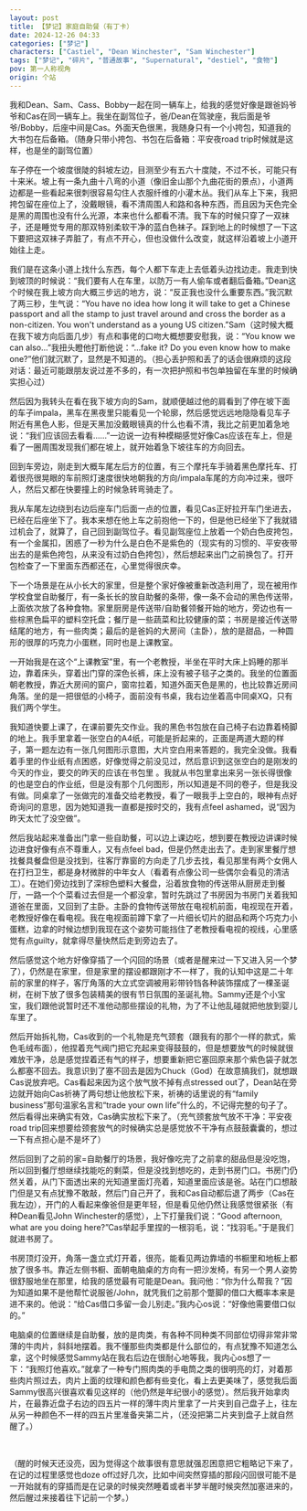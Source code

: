 ```yaml
---
layout: post
title: 【梦记】家庭自助餐（有丁卡）
date: 2024-12-26 04:33
categories: ["梦记"]
characters: ["Castiel", "Dean Winchester", "Sam Winchester"]
tags: ["梦记", "碎片", "普通故事", "Supernatural", "destiel", "食物"]
pov: 第一人称视角
origin: 个站
---
```


我和Dean、Sam、Cass、Bobby一起在同一辆车上，给我的感觉好像是跟爸妈爷爷和Cas在同一辆车上。我坐在副驾位子，爸/Dean在驾驶座，我后面是爷爷/Bobby，后座中间是Cas。外面天色很黑，我随身只有一个小挎包，知道我的大书包在后备箱。（随身只带小挎包、书包在后备箱：平安夜road trip时候就是这样，也是坐的副驾位置）

车子停在一个坡度很陡的斜坡左边，目测至少有五六十度陡，不过不长，可能只有十来米。坡上有一条九曲十八弯的小道（像旧金山那个九曲花街的景点），小道两边都是一些看起来很刺很容易勾住人衣服纤维的小灌木丛。我们从车上下来，我把挎包留在座位上了，没戴眼镜，看不清周围人和路和各种东西，而且因为天色完全是黑的周围也没有什么光源，本来也什么都看不清。我下车的时候只穿了一双袜子，还是睡觉专用的那双特别柔软干净的蓝白色袜子。踩到地上的时候想了一下这下要把这双袜子弄脏了，有点不开心，但也没做什么改变，就这样沿着坡上小道开始往上走。

我们是在这条小道上找什么东西，每个人都下车走上去低着头边找边走。我走到快到坡顶的时候说：“我们要有人在车里，以防万一有人偷车或者翻后备箱。”Dean这个时候在我上坡方向大概三步远的地方，说：“反正我也没什么重要东西。”我沉默了两三秒，生气说：“You have no idea how long it will take to get a Chinese passport and all the stamp to just travel around and cross the border as a non-citizen. You won't understand as a young US citizen.”Sam（这时候大概在我下坡方向后面几步）有点和事佬的口吻大概想要安慰我，说：“You know we can also...”我扭头瞪他打断他说：“...fake it? Do you even know how to make one?”他们就沉默了，显然是不知道的。（担心丢护照和丢了的话会很麻烦的这段对话：最近可能跟朋友说过差不多的，有一次把护照和书包单独留在车里的时候确实担心过）

然后因为我转头在看在我下坡方向的Sam，就顺便越过他的肩看到了停在坡下面的车子impala，黑车在黑夜里只能看见一个轮廓，然后感觉远远地隐隐看见车子附近有黑色人影，但是天黑加没戴眼镜真的什么也看不清，我比之前更加着急地说：“我们应该回去看看……”一边说一边有种模糊感觉好像Cas应该在车上，但是看了一圈周围发现我们都在坡上，就开始着急下坡往车的方向回去。

回到车旁边，刚走到大概车尾左后方的位置，有三个摩托车手骑着黑色摩托车、打着很亮很晃眼的车前照灯速度很快地朝我的方向/impala车尾的方向冲过来，很吓人，然后又都在快要撞上的时候急转弯骑走了。

我从车尾左边绕到右边后座车门后面一点的位置，看见Cas正好拉开车门坐进去，已经在后座坐下了。我本来想在他上车之前抱他一下的，但是他已经坐下了我就错过机会了，就算了，自己回到副驾位子。看见副驾座位上放着一个奶白色皮挎包，有一个金属扣，困惑了一秒为什么是白色不是紫色的（现实有的习惯的、平安夜带出去的是紫色挎包，从来没有过奶白色挎包），然后想起来出门之前换包了。打开包检查了一下里面东西都还在，心里觉得很庆幸。

下一个场景是在从小长大的家里，但是整个家好像被重新改造利用了，现在被用作学校食堂自助餐厅，有一条长长的放自助餐的条带，像一条不会动的黑色传送带，上面依次放了各种食物。家里厨房是传送带/自助餐领餐开始的地方，旁边也有一些棕黑色扁平的塑料空托盘；餐厅是一些蔬菜和比较健康的菜；书房是接近传送带结尾的地方，有一些肉类；最后的是爸妈的大房间（主卧），放的是甜品，一种圆形的很厚的巧克力小蛋糕，同时也是上课教室。

一开始我是在这个“上课教室”里，有一个老教授，半坐在平时大床上妈睡的那半边，靠着床头，穿着出门穿的深色长裤，床上没有被子毯子之类的。我坐的位置面朝老教授，靠近大房间的窗户，窗帘拉着，知道外面天色是黑的，也比较靠近房间角落。坐的是一把很低的小椅子，面前没有书桌，我右边坐着高中同桌XQ，只有我们两个学生。

我知道快要上课了，在课前要先交作业。我的黑色书包放在自己椅子右边靠着椅脚的地上。我手里拿着一张空白的A4纸，可能是折起来的，正面是两道大题的样子，第一题左边有一张几何图形示意图，大片空白用来答题的，我完全没做。我看着手里的作业纸有点困惑，好像觉得之前没见过，然后意识到这张空白的是刚发的今天的作业，要交的昨天的应该在书包里 。我就从书包里拿出来另一张长得很像的也是空白的作业纸，但是没有那个几何图形，所以知道是不同的卷子，但是我没有做。同桌拿了一张做完的准备交给老教授，看了一眼我手上空白的，眼神有点好奇询问的意思，因为她知道我一直都是按时交的，我有点feel ashamed，说“因为昨天太忙了没空做”。

然后我站起来准备出门拿一些自助餐，可以边上课边吃，想到要在教授边讲课时候边进食好像有点不尊重人，又有点feel bad，但是仍然走出去了。走到家里餐厅想找餐具餐盘但是没找到，往客厅靠窗的方向走了几步去找，看见那里有两个女佣人在打扫卫生，都是身材微胖的中年女人（看着有点像公司一些偶尔会看见的清洁工）。在她们旁边找到了深棕色塑料大餐盘，沿着放食物的传送带从厨房走到餐厅，一路一个个菜看过去但是一个都没拿，暂时先跳过了书房因为书房门关着我知道爸在里面，又回到了主卧。主卧的食物传送带放在电视机前面，电视现在开着，老教授好像在看电视。我在电视面前蹲下拿了一片细长切片的甜品和两个巧克力小蛋糕，边拿的时候边想到我现在这个姿势可能挡住了老教授看电视的视线，心里感觉有点guilty，就拿得尽量快然后走到旁边去了。

然后感觉这个地方好像穿插了一个闪回的场景（或者是醒来过一下又进入另一个梦了），仍然是在家里，但是家里的摆设都跟刚才不一样了，我的认知中这是二十年前的家里的样子，客厅角落的大立式空调被用彩带铃铛各种装饰摆成了一棵圣诞树，在树下放了很多包装精美的很有节日氛围的圣诞礼物。Sammy还是个小宝宝，我们跟他说暂时还不准他动那些摆设的礼物，为了不让他乱碰就把他放到婴儿车里了。

然后开始拆礼物，Cas收到的一个礼物是充气颈套（跟我有的那个一样的款式，紫色毛绒布面），他捏着充气阀门把它充起来变得鼓鼓的，但是想要放气的时候就很难放干净，总是感觉捏着还有气的样子，想要重新把它塞回原来那个紫色袋子就怎么都塞不回去。我意识到了塞不回去是因为Chuck（God）在故意搞我们，就想跟Cas说放弃吧。Cas看起来因为这个放气放不掉有点stressed out了，Dean站在旁边就开始向Cas祈祷了两句想让他放松下来，祈祷的话里说的有“family business”那句温家名言和“trade your own life”什么的，不记得完整的句子了。然后看得出来确实有效，Cas确实放松下来了。（充气颈套放气放不干净：平安夜road trip回来想要给颈套放气的时候确实总是感觉放不干净有点鼓鼓囊囊的，想过一下有点担心是不是坏了）

然后回到了之前的家=自助餐厅的场景，我好像吃完了之前拿的甜品但是没吃饱，所以回到餐厅想继续找能吃的剩菜，但是没找到想吃的，走到书房门口。书房门仍然关着，从门下面透出来的光知道里面灯亮着，知道里面应该是爸。站在门口想敲门但是又有点犹豫不敢敲，然后门自己开了，我和Cas自动都后退了两步（Cas在我左边），开门的人看起来像爸但是更年轻，但是看见他仍然让我感觉很紧张（有种Dean看见John Winchester的感觉），上下打量我们说：“Good afternoon, what are you doing here?”Cas举起手里捏的一根羽毛，说：“找羽毛。”于是我们就进书房了。

书房顶灯没开，角落一盏立式灯开着，很亮，能看见两边靠墙的书橱里和地板上都放了很多书。靠近左侧书橱、面朝电脑桌的方向有一把沙发椅，有另一个男人姿势很舒服地坐在那里，给我的感觉最有可能是Dean。我问他：“你为什么帮我？”因为知道如果不是他帮忙说服爸/John，就凭我们之前那个蹩脚的借口大概率本来是进不来的。他说：“给Cas借口多留一会儿别走。”我内心os说：“好像他需要借口似的。”

电脑桌的位置继续是自助餐，放的是肉类，有各种不同种类不同部位切得非常非常薄的牛肉片，斜斜地摆着。我不懂那些肉类都是什么部位的，有点犹豫不知道怎么拿，这个时候感觉Sammy站在我右后边在很耐心地等我，我内心os想了一下：“我照灯他喜欢。”就拿了一种专门照肉类的手电筒之类的很明亮的灯，对着那些肉片照过去，肉片上面的纹理和颜色都有些变化，看上去更美味了，感觉我后面Sammy很高兴很喜欢看见这样的（他仍然是年纪很小的感觉）。然后我开始拿肉片，在最靠近盘子右边的四五片一样的薄牛肉片里拿了一片夹到自己盘子上，往左从另一种颜色不一样的四五片里准备夹第二片，（还没把第二片夹到盘子上就自然醒了。）

<br>

（醒的时候天还没亮，因为觉得这个故事很有意思就强忍困意把它粗略记下来了，在记的过程里感觉也doze off过好几次，比如中间突然穿插的那段闪回很可能不是一开始就有的穿插而是在记录的时候突然睡着或者半梦半醒时候突然加塞进来的，然后醒过来接着往下记前一个梦。）
